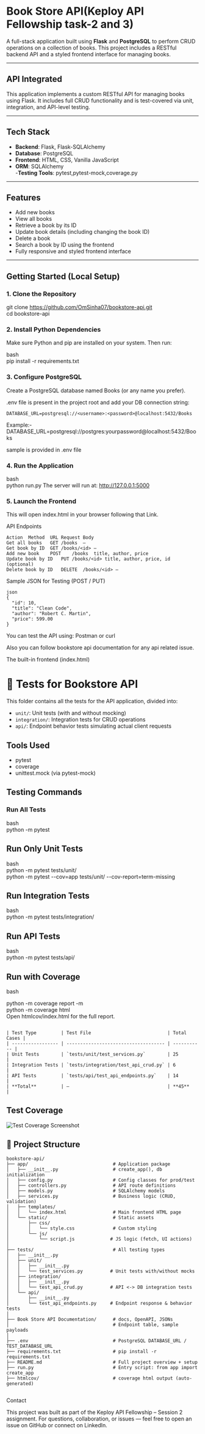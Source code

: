 # Book Store API(Keploy API Fellowship task-2 and 3)

A full-stack application built using **Flask** and **PostgreSQL** to perform CRUD operations on a collection of books. This project includes a RESTful backend API and a styled frontend interface for managing books.

---

## API Integrated

This application implements a custom RESTful API for managing books using Flask. It includes full CRUD functionality and is test-covered via unit, integration, and API-level testing.

----

## Tech Stack

- **Backend**: Flask, Flask-SQLAlchemy  
- **Database**: PostgreSQL  
- **Frontend**: HTML, CSS, Vanilla JavaScript  
- **ORM**: SQLAlchemy  
-**Testing Tools**: pytest,pytest-mock,coverage.py
---

## Features

- Add new books  
- View all books  
- Retrieve a book by its ID  
- Update book details (including changing the book ID)  
- Delete a book  
- Search a book by ID using the frontend  
- Fully responsive and styled frontend interface  

---

## Getting Started (Local Setup)

### 1. Clone the Repository
git clone https://github.com/OmSinha07/bookstore-api.git <br>
cd bookstore-api


### 2. Install Python Dependencies
Make sure Python and pip are installed on your system. Then run:

bash<br>
pip install -r requirements.txt

### 3. Configure PostgreSQL
Create a PostgreSQL database named Books (or any name you prefer).

.env file is present in the project root and add your DB connection string:

```DATABASE_URL=postgresql://<username>:<password>@localhost:5432/Books```

Example:-
DATABASE_URL=postgresql://postgres:yourpassword@localhost:5432/Books

sample is provided in .env file

### 4. Run the Application
bash<br>
python run.py
The server will run at:
http://127.0.0.1:5000


### 5. Launch the Frontend
This will open index.html in your browser following that Link.

API Endpoints
```text
Action	Method	URL	Request Body
Get all books	GET	/books	—
Get book by ID	GET	/books/<id>	—
Add new book	POST	/books	title, author, price
Update book by ID	PUT	/books/<id>	title, author, price, id (optional)
Delete book by ID	DELETE	/books/<id>	—
```

Sample JSON for Testing (POST / PUT)

```text
json
{
  "id": 10,
  "title": "Clean Code",
  "author": "Robert C. Martin",
  "price": 599.00
}
```

You can test the API using:
Postman or
curl

Also you can follow bookstore api documentation for any api related issue.

The built-in frontend (index.html)


# 🧪 Tests for Bookstore API

This folder contains all the tests for the API application, divided into:

- `unit/`: Unit tests (with and without mocking)
- `integration/`: Integration tests for CRUD operations
- `api/`: Endpoint behavior tests simulating actual client requests

##  Tools Used

- pytest
- coverage
- unittest.mock (via pytest-mock)

## Testing Commands

### Run All Tests

bash<br>
python -m pytest


## Run Only Unit Tests

bash<br>
python -m pytest tests/unit/<br>
python -m pytest --cov=app tests/unit/ --cov-report=term-missing<br>  

## Run Integration Tests

bash<br>
python -m pytest tests/integration/

## Run API Tests

bash<br>
python -m pytest tests/api/

## Run with Coverage

bash

python -m coverage report -m<br>
python -m coverage html<br>
Open htmlcov/index.html for the full report.<br>


```text

| Test Type         | Test File                            | Total Cases |
| ----------------- | ------------------------------------ | ----------- |
| Unit Tests        | `tests/unit/test_services.py`        | 25          |
| Integration Tests | `tests/integration/test_api_crud.py` | 6           |
| API Tests         | `tests/api/test_api_endpoints.py`    | 14          |
| **Total**         | –                                    | **45**      |
```





## Test Coverage

![Test Coverage Screenshot](test_Coverage.png)






## 📁 Project Structure

```text
bookstore-api/
├── app/                               # Application package
│   ├── __init__.py                    # create_app(), db initialization
│   ├── config.py                      # Config classes for prod/test
│   ├── controllers.py                 # API route definitions
│   ├── models.py                      # SQLAlchemy models
│   ├── services.py                    # Business logic (CRUD, validation)
│   ├── templates/
│   │   └── index.html                 # Main frontend HTML page
│   └── static/                        # Static assets
│       ├── css/
│       │   └── style.css              # Custom styling
│       └── js/
│           └── script.js             # JS logic (fetch, UI actions)
│
├── tests/                             # All testing types
│   ├── __init__.py
│   ├── unit/
│   │   ├── __init__.py
│   │   └── test_services.py          # Unit tests with/without mocks
│   ├── integration/
│   │   ├── __init__.py
│   │   └── test_api_crud.py          # API <-> DB integration tests
│   └── api/
│       ├── __init__.py
│       └── test_api_endpoints.py     # Endpoint response & behavior tests
│
├── Book Store API Documentation/      # docs, OpenAPI, JSONs
│                                      # Endpoint table, sample payloads
│
├── .env                               # PostgreSQL DATABASE_URL / TEST_DATABASE_URL
├── requirements.txt                   # pip install -r requirements.txt
├── README.md                          # Full project overview + setup
├── run.py                             # Entry script: from app import create_app
├── htmlcov/                           # coverage html output (auto-generated)


```



Contact

This project was built as part of the Keploy API Fellowship – Session 2 assignment.
For questions, collaboration, or issues — feel free to open an issue on GitHub or connect on LinkedIn.



